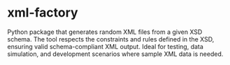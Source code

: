 # xml-factory
Python package that generates random XML files from a given XSD schema. The tool respects the constraints and rules defined in the XSD, ensuring valid schema-compliant XML output. Ideal for testing, data simulation, and development scenarios where sample XML data is needed.
